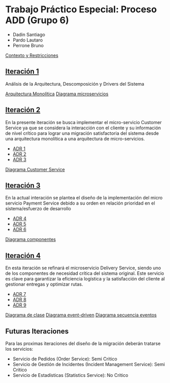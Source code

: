# Trabajo Práctico Especial: Proceso ADD (Grupo 6)
* Dadin Santiago
* Pardo Lautaro
* Perrone Bruno

[Contexto y Restricciones](https://github.com/CaranchoVeloz/Tp-6-Dise-o---Grupo-6/blob/main/Contexto%20y%20Restricciones)

## [Iteración 1](https://github.com/CaranchoVeloz/Tp-6-Dise-o---Grupo-6/tree/main/Iteraciones/Iteraci%C3%B3n%201)

Análisis de la Arquitectura, Descomposición y Drivers del Sistema

[Arquitectura Monolítica](https://github.com/CaranchoVeloz/Tp-6-Dise-o---Grupo-6/blob/main/Iteraciones/Iteración%201/Arquitectura%20Monolítica.png)
[Diagrama microservicios](https://github.com/CaranchoVeloz/Tp-6-Dise-o---Grupo-6/blob/main/Iteraciones/Iteración%201/Diagrama%20microservicios.png)

## [Iteración 2](https://github.com/CaranchoVeloz/Tp-6-Dise-o---Grupo-6/tree/main/Iteraciones/Iteraci%C3%B3n%202)

En la presente iteración se busca implementar el micro-servicio Customer Service ya que se considera la interacción con el
cliente y su información de nivel crítico para lograr una migración satisfactoria del sistema desde una arquitectura monolítica
a una arquitectura de micro-servicios.

* [ADR 1](https://github.com/CaranchoVeloz/Tp-6-Dise-o---Grupo-6/blob/main/Iteraciones/Iteraci%C3%B3n%202/ADR's/CRUD%20operations%20for%20clients.md)
* [ADR 2](https://github.com/CaranchoVeloz/Tp-6-Dise-o---Grupo-6/blob/main/Iteraciones/Iteraci%C3%B3n%202/ADR's/Management%20of%20personal%20ad%20payment%20dnata%20for%20clients.md)
* [ADR 3](https://github.com/CaranchoVeloz/Tp-6-Dise-o---Grupo-6/blob/main/Iteraciones/Iteraci%C3%B3n%202/ADR's/Security%20Pattern%20for%20Customer%20Service.md)

[Diagrama Customer Service](https://github.com/CaranchoVeloz/Tp-6-Dise-o---Grupo-6/blob/main/Iteraciones/Iteración%202/Diagrama%20Customer%20Service.png)

## [Iteración 3](https://github.com/CaranchoVeloz/Tp-6-Dise-o---Grupo-6/tree/main/Iteraciones/Iteraci%C3%B3n%203)

En la actual interación se plantea el diseño de la implementación del micro servicio Payment Service debido a su orden en relación
prioridad en el sistema/esfuerzo de desarrollo

* [ADR 4](https://github.com/CaranchoVeloz/Tp-6-Dise-o---Grupo-6/blob/main/Iteraciones/Iteraci%C3%B3n%203/ADR's/Integration%20with%20an%20external%20payment%20gateway.md)
* [ADR 5](https://github.com/CaranchoVeloz/Tp-6-Dise-o---Grupo-6/blob/main/Iteraciones/Iteración%203/ADR's/Circuit%20Breaker%20pattern.md)
* [ADR 6](https://github.com/CaranchoVeloz/Tp-6-Dise-o---Grupo-6/blob/main/Iteraciones/Iteración%203/ADR's/Scalability%20through%20Message%20Queues.md)

[Diagrama componentes](https://github.com/CaranchoVeloz/Tp-6-Dise-o---Grupo-6/blob/main/Iteraciones/Iteración%203/Diagrama.png)

## [Iteración 4](https://github.com/CaranchoVeloz/Tp-6-Dise-o---Grupo-6/tree/main/Iteraciones/iteraci%C3%B3n%204)

En esta iteración se refinará el microservicio Delivery Service, siendo uno de los componentes de necesidad crítica del sistema original.
Este servicio es clave para garantizar la eficiencia logística y la satisfacción del cliente al gestionar entregas y optimizar rutas.

* [ADR 7](https://github.com/CaranchoVeloz/Tp-6-Dise-o---Grupo-6/blob/main/Iteraciones/iteraci%C3%B3n%204/ADR's/Event-Driven%20Architecture.md)
* [ADR 8](https://github.com/CaranchoVeloz/Tp-6-Dise-o---Grupo-6/blob/main/Iteraciones/iteraci%C3%B3n%204/ADR's/Factory%20Pattern%20for%20selecting%20strategies.md)
* [ADR 9](https://github.com/CaranchoVeloz/Tp-6-Dise-o---Grupo-6/blob/main/Iteraciones/iteraci%C3%B3n%204/ADR's/Strategy%20Pattern%20for%20Dynamic%20Route%20Optimization.md)

[Diagrama de clase](https://github.com/CaranchoVeloz/Tp-6-Dise-o---Grupo-6/blob/main/Iteraciones/iteración%204/Diagrama%20de%20clase.png)
[Diagrama event-driven](https://github.com/CaranchoVeloz/Tp-6-Dise-o---Grupo-6/blob/main/Iteraciones/iteración%204/Diagrama%20event-driven.png)
[Diagrama secuencia eventos](https://github.com/CaranchoVeloz/Tp-6-Dise-o---Grupo-6/blob/main/Iteraciones/iteración%204/Diagrama%20secuencia%20eventos.png)

## Futuras Iteraciones
Para las proximas iteraciones del diseño de la migración deberán tratarse los servicios:
* Servicio de Pedidos (Order Service): Semi Critico
* Servicio de Gestión de Incidentes (Incident Management Service): Semi Critico
* Servicio de Estadísticas (Statistics Service): No Critico
